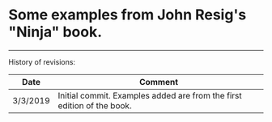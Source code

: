 Some examples from John Resig's "Ninja" book.
=============================================


-------------------------------------------------------------------------------
History of revisions:  

Date | Comment 
----|----
3/3/2019 | Initial commit. Examples added are from the first edition of the book.
